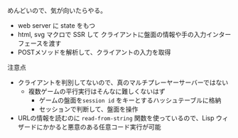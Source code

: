 めんどいので、気が向いたらやる。

- web server に state をもつ
- html, svg マクロで SSR して クライアントに盤面の情報や手の入力インターフェースを渡す
- POSTメソッドを解析して、クライアントの入力を取得


注意点
- クライアントを判別してないので、真のマルチプレーヤーサーバーではない
  - 複数ゲームの平行実行はそんなに難しくないはず
    - ゲームの盤面を`session id` をキーとするハッシュテーブルに格納
    - セッションで判断して、盤面を操作
- URLの情報を読むのに `read-from-string` 関数を使っているので、Lisp ウィザードにかかると悪意のある任意コード実行が可能


